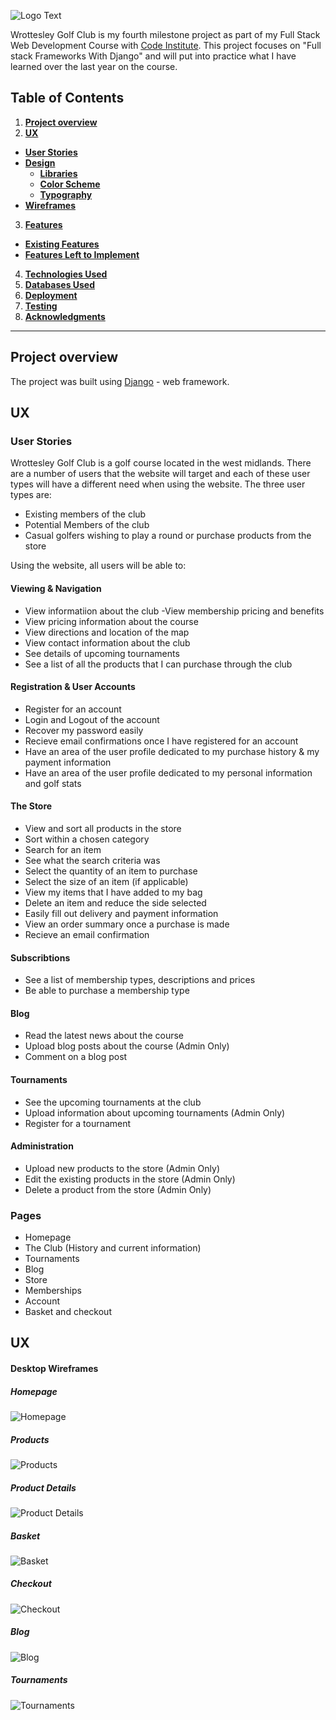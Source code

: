 ![Logo Text](https://user-images.githubusercontent.com/64138643/108905833-17788880-7618-11eb-85e6-b6c7e066fe7c.PNG)

Wrottesley Golf Club is my fourth milestone project as part of my Full Stack Web Development Course with [Code Institute](https://codeinstitute.net/). This project focuses on "Full stack Frameworks With Django" and will put into practice what I have learned over the last year on the course.

## Table of Contents
1. [**Project overview**](#project-overview)
2. [**UX**](#ux)
  - [**User Stories**](#user-stories)
  - [**Design**](#design)
    - [**Libraries**](#third-party-libraries)
    - [**Color Scheme**](#color-scheme)
    - [**Typography**](#typography)
  - [**Wireframes**](#wireframes)
3. [**Features**](#features)
  - [**Existing Features**](#existing-features)
  - [**Features Left to Implement**](#features-left-to-implemement)
4. [**Technologies Used**](#technologies-used)
5. [**Databases Used**](#databases-used)
6. [**Deployment**](#Deployment)
7. [**Testing**](#Testing)
8. [**Acknowledgments**](#Acknowledgments)
---

## Project overview
The project was built using [Django](https://www.djangoproject.com/) - web framework.
 
 
## UX

### User Stories
Wrottesley Golf Club is a golf course located in the west midlands. There are a number of users that the website will target and each of these user types will have a different need when using the website. The three user types are:
- Existing members of the club
- Potential Members of the club
- Casual golfers wishing to play a round or purchase products from the store

Using the website, all users will be able to:

#### Viewing & Navigation
- View informatiion about the club
 -View membership pricing and benefits
- View pricing information about the course
- View directions and location of the map
- View contact information about the club
- See details of upcoming tournaments
- See a list of all the products that I can purchase through the club

#### Registration & User Accounts
- Register for an account
- Login and Logout of the account
- Recover my password easily
- Recieve email confirmations once I have registered for an account
- Have an area of the user profile dedicated to my purchase history & my payment information
- Have an area of the user profile dedicated to my personal information and golf stats

#### The Store
- View and sort all products in the store
- Sort within a chosen category
- Search for an item
- See what the search criteria was
- Select the quantity of an item to purchase
- Select the size of an item (if applicable)
- View my items that I have added to my bag
- Delete an item and reduce the side selected
- Easily fill out delivery and payment information
- View an order summary once a purchase is made
- Recieve an email confirmation

#### Subscribtions
- See a list of membership types, descriptions and prices
- Be able to purchase a membership type

#### Blog
- Read the latest news about the course
- Upload blog posts about the course (Admin Only)
- Comment on a blog post

#### Tournaments
- See the upcoming tournaments at the club
- Upload information about upcoming tournaments (Admin Only)
- Register for a tournament

#### Administration
- Upload new products to the store (Admin Only)
- Edit the existing products in the store (Admin Only)
- Delete a product from the store (Admin Only)
 
### Pages

- Homepage
- The Club (History and current information)
- Tournaments
- Blog
- Store
- Memberships
- Account
- Basket and checkout

## UX

#### Desktop Wireframes
##### Homepage
![Homepage](https://user-images.githubusercontent.com/64138643/109057030-24a97c00-76d9-11eb-970e-a57d0d017f35.png)

##### Products
![Products](https://user-images.githubusercontent.com/64138643/109057014-2115f500-76d9-11eb-8e23-21a0433e092e.png)

##### Product Details
![Product Details](https://user-images.githubusercontent.com/64138643/109057032-24a97c00-76d9-11eb-9ce6-50de431d0e4f.png)

##### Basket
![Basket](https://user-images.githubusercontent.com/64138643/109057019-22dfb880-76d9-11eb-924b-7ee89c4d09c8.png)

##### Checkout
![Checkout](https://user-images.githubusercontent.com/64138643/109057025-23784f00-76d9-11eb-9b63-e9324238e2d7.png)

##### Blog
![Blog](https://user-images.githubusercontent.com/64138643/109057021-22dfb880-76d9-11eb-944b-87542884a8e7.png)

##### Tournaments
![Tournaments](https://user-images.githubusercontent.com/64138643/109057017-21ae8b80-76d9-11eb-8faa-fc96ce54c6c2.png)


